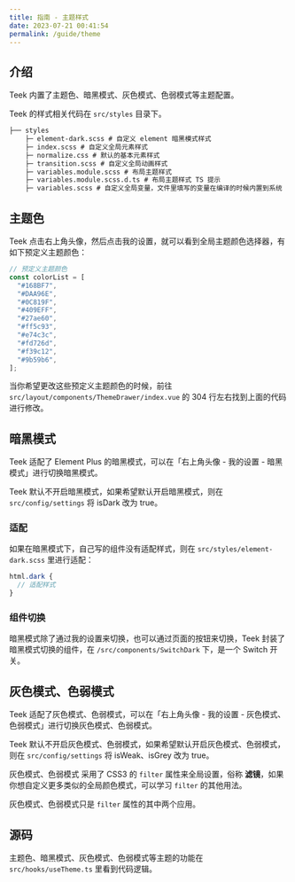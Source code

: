 ```yaml
---
title: 指南 - 主题样式
date: 2023-07-21 00:41:54
permalink: /guide/theme
---
```



## 介绍

Teek 内置了主题色、暗黑模式、灰色模式、色弱模式等主题配置。

Teek 的样式相关代码在 `src/styles` 目录下。

```markdown
├── styles
    ├─ element-dark.scss # 自定义 element 暗黑模式样式
    ├─ index.scss # 自定义全局元素样式
    ├─ normalize.css # 默认的基本元素样式
    ├─ transition.scss # 自定义全局动画样式
    ├─ variables.module.scss # 布局主题样式
    ├─ variables.module.scss.d.ts # 布局主题样式 TS 提示
    ├─ variables.scss # 自定义全局变量，文件里填写的变量在编译的时候内置到系统
```

## 主题色

Teek 点击右上角头像，然后点击我的设置，就可以看到全局主题颜色选择器，有如下预定义主题颜色：

```typescript
// 预定义主题颜色
const colorList = [
  "#168BF7", 
  "#DAA96E",
  "#0C819F",
  "#409EFF",
  "#27ae60",
  "#ff5c93",
  "#e74c3c",
  "#fd726d",
  "#f39c12",
  "#9b59b6",
];
```

当你希望更改这些预定义主题颜色的时候，前往 `src/layout/components/ThemeDrawer/index.vue` 的 304 行左右找到上面的代码进行修改。

## 暗黑模式

Teek 适配了 Element Plus 的暗黑模式，可以在「右上角头像 - 我的设置 - 暗黑模式」进行切换暗黑模式。

Teek 默认不开启暗黑模式，如果希望默认开启暗黑模式，则在 `src/config/settings` 将 isDark 改为 true。

### 适配

如果在暗黑模式下，自己写的组件没有适配样式，则在 `src/styles/element-dark.scss` 里进行适配：

```scss
html.dark {
  // 适配样式
}
```

### 组件切换

暗黑模式除了通过我的设置来切换，也可以通过页面的按钮来切换，Teek 封装了暗黑模式切换的组件，在 `/src/components/SwitchDark` 下，是一个 Switch 开关。

## 灰色模式、色弱模式

Teek 适配了灰色模式、色弱模式，可以在「右上角头像 - 我的设置 - 灰色模式、色弱模式」进行切换灰色模式、色弱模式。

Teek 默认不开启灰色模式、色弱模式，如果希望默认开启灰色模式、色弱模式，则在 `src/config/settings` 将 isWeak、isGrey 改为 true。

灰色模式、色弱模式 采用了 CSS3 的 `filter` 属性来全局设置，俗称 **滤镜**，如果你想自定义更多类似的全局颜色模式，可以学习 `filter` 的其他用法。

灰色模式、色弱模式只是 `filter` 属性的其中两个应用。

## 源码

主题色、暗黑模式、灰色模式、色弱模式等主题的功能在 `src/hooks/useTheme.ts` 里看到代码逻辑。
